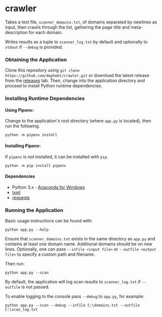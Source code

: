 # crawler
Takes a text file, `scanner_domains.txt`, of domains separated by newlines as input, then crawls through the list, gathering the page title and meta-description for each domain.

Writes results as a tuple to `scanner_log.txt` by default and optionally to `stdout` if `--debug` is provided.

### Obtaining the Application

Clone this repository using `git clone https://github.com/dephekt/crawler.git` or download the latest release from the [releases](https://github.com/dephekt/crawler/releases) tab. Then, change into the application directory and proceed to install Python runtime dependencies.

### Installing Runtime Dependencies

#### Using Pipenv:

Change to the application's root directory (where `app.py` is located), then run the following.

    python -m pipenv install

#### Installing Pipenv:

If `pipenv` is not installed, it can be installed with `pip`.

    python -m pip install pipenv

#### Dependencies

* Python 3.x - [Anaconda for Windows](https://www.anaconda.com/download/#download)
* [lxml](https://pypi.org/project/lxml/)
* [requests](https://pypi.org/project/requests/)

### Running the Application

Basic usage instructions can be found with:

    python app.py --help

Ensure that `scanner_domains.txt` exists in the same directory as `app.py` and contains at least one domain name. Additional domains should be on new lines.
Optionally, one can pass `--infile <input file>` or `--outfile <output file>` to specify a custom path and filename.

Then run:

    python app.py --scan

By default, the application will log scan results to  `scanner_log.txt` if `--outfile` is not passed.

To enable logging to the console pass `--debug` to `app.py`, for example:

    python app.py --scan --debug --infile C:\domains.txt --outfile C:\scan_log.txt
